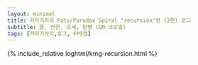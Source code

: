 ```yaml
---
layout: minimal
title: 카미가카리 Fate/Parodox Spiral "recursion"편 (2편) 로그
subtitle: 콜, 반찬, 르세, 밤뼝 (GM 크로넬)
tags: [카미가카리,로그, FPS캠]
---
```


{% include_relative loghtml/kmg-recursion.html %}